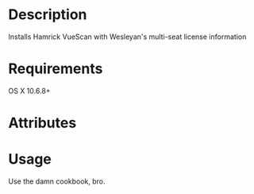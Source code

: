 Description
===========
Installs Hamrick VueScan with Wesleyan's multi-seat license information

Requirements
============
OS X 10.6.8+

Attributes
==========

Usage
=====
Use the damn cookbook, bro.
